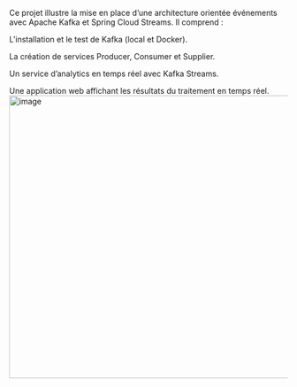 Ce projet illustre la mise en place d’une architecture orientée événements avec Apache Kafka et Spring Cloud Streams.
Il comprend :

L’installation et le test de Kafka (local et Docker).

La création de services Producer, Consumer et Supplier.

Un service d’analytics en temps réel avec Kafka Streams.

Une application web affichant les résultats du traitement en temps réel.
<img width="758" height="511" alt="image" src="https://github.com/user-attachments/assets/0fc09812-97cc-4cb0-becb-539679a42e23" />
